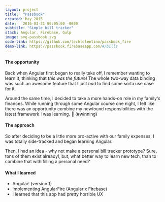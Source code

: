 ```yaml
---
layout: project
title:  "Passbook"
created: May 2015
date:   2016-03-31 06:05:00 -0600
subtitle: "Simple bill tracker"
stack: Angular, Firebase, Gulp
image: svg-passbook.svg
code-link: https://github.com/techtolentino/passbook_fire
demo-link: https://passbook.firebaseapp.com/#/bills
---
```


#### The opportunity
Back when Angular first began to really take off, I remember wanting to learn it, thinking that _this was the future!_ The whole two-way data binding was such an awesome feature that I just _had_ to find some sorta use case for it.

Around the same time, I decided to take a more hands-on role in my family's finances. While running through some Angular course one night, I felt like there was an opportunity combine my newfound responsibilities with the latest framework I was learning. 🎉 (#winning)

#### The approach
So after deciding to be a little more pro-active with our family expenses, I was totally side-tracked and began learning Angular.

Then, I had an idea - why not make a personal bill tracker prototype? Sure, tons of them exist already!, but, what better way to learn new tech, than to combine that with filling a personal need?

#### What I learned
- Angular! (version 1)
- Implementing AngularFire (Angular x Firebase)
- I learned that this app had pretty horrible UX